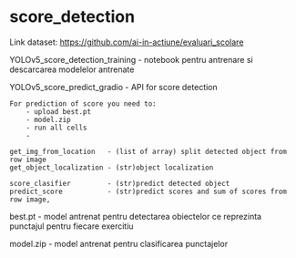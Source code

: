 # score_detection

Link dataset: https://github.com/ai-in-actiune/evaluari_scolare


YOLOv5_score_detection_training - notebook pentru antrenare si descarcarea modelelor antrenate
    
    

YOLOv5_score_predict_gradio - API for score detection
    
    For prediction of score you need to:
        - upload best.pt
        - model.zip
        - run all cells           
        - 

    get_img_from_location   - (list of array) split detected object from row image
    get_object_localization - (str)object localization
    
    score_clasifier         - (str)predict detected object
    predict_score           - (str)predict scores and sum of scores from row image, 

best.pt - model antrenat pentru detectarea obiectelor ce reprezinta punctajul pentru fiecare exercitiu

model.zip - model antrenat pentru clasificarea punctajelor 

